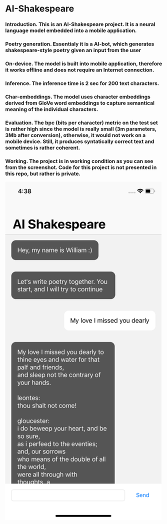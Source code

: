 # AI-Shakespeare
### Introduction. This is an AI-Shakespeare project. It is a neural language model embedded into a mobile application. <br/>
### Poetry generation. Essentialy it is a AI-bot, which generates shakespeare-style poetry given an input from the user <br/>
### On-device. The model is built into mobile application, therefore it works offline and does not require an Internet connection.
### Inference. The inference time is 2 sec for 200 text characters.
### Char-embeddings. The model uses character embeddings derived from GloVe word embeddings to capture semantical meaning of the individual characters.
### Evaluation. The bpc (bits per character) metric on the test set is rather high since the model is really small (3m parameters, 3Mb after conversion), otherwise, it would not work on a mobile device. Still, it produces syntatically correct text and sometimes is rather coherent. 
### Working. The project is in working condition as you can see from the screenshot. Code for this project is not presented in this repo, but rather is private.


<img src="images/AI-Shakespeare.png" width="500">